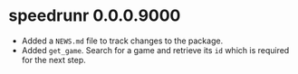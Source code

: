 # speedrunr 0.0.0.9000

* Added a `NEWS.md` file to track changes to the package.
* Added `get_game`. Search for a game and retrieve its `id` which is required for the next step.